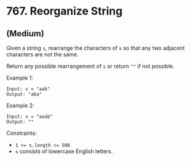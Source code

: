 # 767. Reorganize String
## (Medium)

Given a string `s`, rearrange the characters of `s` so that any two adjacent characters are not the same.

Return any possible rearrangement of `s` or return `""` if not possible.

Example 1:

```
Input: s = "aab"
Output: "aba"
```

Example 2:

```
Input: s = "aaab"
Output: ""
```

Constraints:

- `1 <= s.length <= 500`
- `s` consists of lowercase English letters.